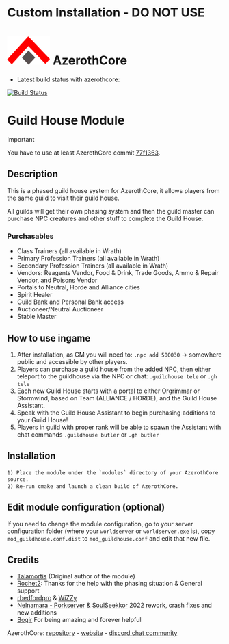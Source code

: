 # Custom Installation - DO NOT USE

# ![logo](https://raw.githubusercontent.com/azerothcore/azerothcore.github.io/master/images/logo-github.png) AzerothCore

- Latest build status with azerothcore:

[![Build Status](https://github.com/azerothcore/mod-guildhouse/actions/workflows/core-build.yml/badge.svg)](https://github.com/azerothcore/mod-guildhouse)

# Guild House Module

> [!IMPORTANT]
> You have to use at least AzerothCore commit [77f1363](https://github.com/azerothcore/azerothcore-wotlk/commit/77f13636b75f9b25fc1290e297cd002e7df3c89b).

## Description

This is a phased guild house system for AzerothCore, it allows players from the same guild to visit their guild house.

All guilds will get their own phasing system and then the guild master can purchase NPC creatures and other stuff to complete the Guild House.

### Purchasables

- Class Trainers (all available in Wrath)
- Primary Profession Trainers (all available in Wrath)
- Secondary Profession Trainers (all available in Wrath)
- Vendors: Reagents Vendor, Food & Drink, Trade Goods, Ammo & Repair Vendor, and Poisons Vendor
- Portals to Neutral, Horde and Alliance cities
- Spirit Healer
- Guild Bank and Personal Bank access
- Auctioneer/Neutral Auctioneer
- Stable Master

## How to use ingame

1) After installation, as GM you will need to: `.npc add 500030` -> somewhere public and accessible by other players.
2) Players can purchase a guild house from the added NPC, then either teleport to the guildhouse via the NPC or chat: `.guildhouse tele` or `.gh tele`
3) Each new Guild House starts with a portal to either Orgrimmar or Stormwind, based on Team (ALLIANCE / HORDE), and the Guild House Assistant.
4) Speak with the Guild House Assistant to begin purchasing additions to your Guild House!
5) Players in guild with proper rank will be able to spawn the Assistant with chat commands `.guildhouse butler` or `.gh butler`

## Installation

```
1) Place the module under the `modules` directory of your AzerothCore source.
2) Re-run cmake and launch a clean build of AzerothCore.
```

## Edit module configuration (optional)

If you need to change the module configuration, go to your server configuration folder (where your `worldserver` or `worldserver.exe` is), copy `mod_guildhouse.conf.dist` to `mod_guildhouse.conf` and edit that new file.

## Credits

- [Talamortis](https://github.com/talamortis) (Original author of the module)
- [Rochet2](https://github.com/Rochet2/): Thanks for the help with the phasing situation & General support
- [rbedfordpro](https://github.com/rbedfordpro) & [WiZZy](https://github.com/wizzymore)
- [Nelnamara - Porkserver](https://github.com/Porkserver) & [SoulSeekkor](https://github.com/SoulSeekkor) 2022 rework, crash fixes and new additions
- [Bogir](https://github.com/Bogir) For being amazing and forever helpful

AzerothCore: [repository](https://github.com/azerothcore) - [website](http://azerothcore.org/) - [discord chat community](https://discord.gg/64FH6Y8)
